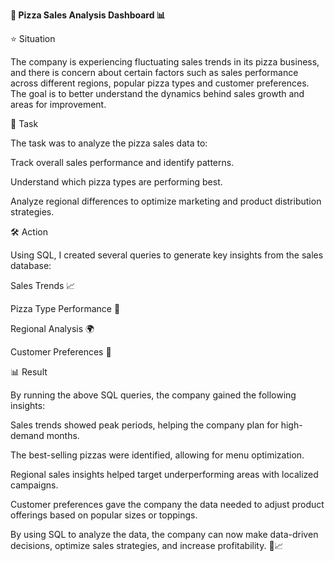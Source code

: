 **🍕 Pizza Sales Analysis Dashboard 📊**

⭐ Situation

The company is experiencing fluctuating sales trends in its pizza business, and there is concern about certain factors such as sales performance across different regions, popular pizza types and customer preferences. The goal is to better understand the dynamics behind sales growth and areas for improvement.

🎯 Task

The task was to analyze the pizza sales data to:

Track overall sales performance and identify patterns.

Understand which pizza types are performing best.

Analyze regional differences to optimize marketing and product distribution strategies.

🛠️ Action

Using SQL, I created several queries to generate key insights from the sales database:

Sales Trends 📈

Pizza Type Performance 🍕

Regional Analysis 🌍

Customer Preferences 💬

📊 Result

By running the above SQL queries, the company gained the following insights:

Sales trends showed peak periods, helping the company plan for high-demand months.

The best-selling pizzas were identified, allowing for menu optimization.

Regional sales insights helped target underperforming areas with localized campaigns.

Customer preferences gave the company the data needed to adjust product offerings based on popular sizes or toppings.

By using SQL to analyze the data, the company can now make data-driven decisions, optimize sales strategies, and increase profitability. 🍕📈

